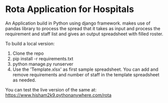 # Rota Application for Hospitals

An Application build in Python using django framework. makes use of pandas library to process the spread that it takes as input and process the requirement and staff list and gives an output spreadsheet with filled roster.

To build a local version: 
1. Clone the repo
2. pip install -r requirements.txt
3. python manage.py runserver
4. Use the 'Template.xlsx' as first sample spreadsheet. You can add and remove requirements and number of staff in the template spreadsheet as needed.

You can test the live version of the same at: https://www.hisham2k9.pythonanywhere.com/rota
